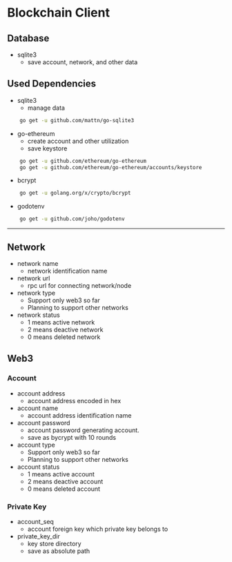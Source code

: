 # Blockchain Client

## Database

* sqlite3
    * save account, network, and other data

## Used Dependencies

* sqlite3
    * manage data

```bash
    go get -u github.com/mattn/go-sqlite3
```

* go-ethereum
    * create account and other utilization
    * save keystore

```bash
    go get -u github.com/ethereum/go-ethereum
    go get -u github.com/ethereum/go-ethereum/accounts/keystore
```

* bcrypt

```bash
    go get -u golang.org/x/crypto/bcrypt
```

* godotenv

```bash
    go get -u github.com/joho/godotenv
```

---

## Network
* network name
    * network identification name
* network url
    * rpc url for connecting network/node
* network type
    * Support only web3 so far
    * Planning to support other networks
* network status
    * 1 means active network
    * 2 means deactive network
    * 0 means deleted network


## Web3

### Account

* account address
    * account address encoded in hex
* account name
    * account address identification name
* account password
    * account password generating account.
    * save as bycrypt with 10 rounds
* account type
    * Support only web3 so far
    * Planning to support other networks
* account status
    * 1 means active account
    * 2 means deactive account
    * 0 means deleted account


### Private Key

* account_seq
    * account foreign key which private key belongs to
* private_key_dir
    * key store directory
    * save as absolute path
